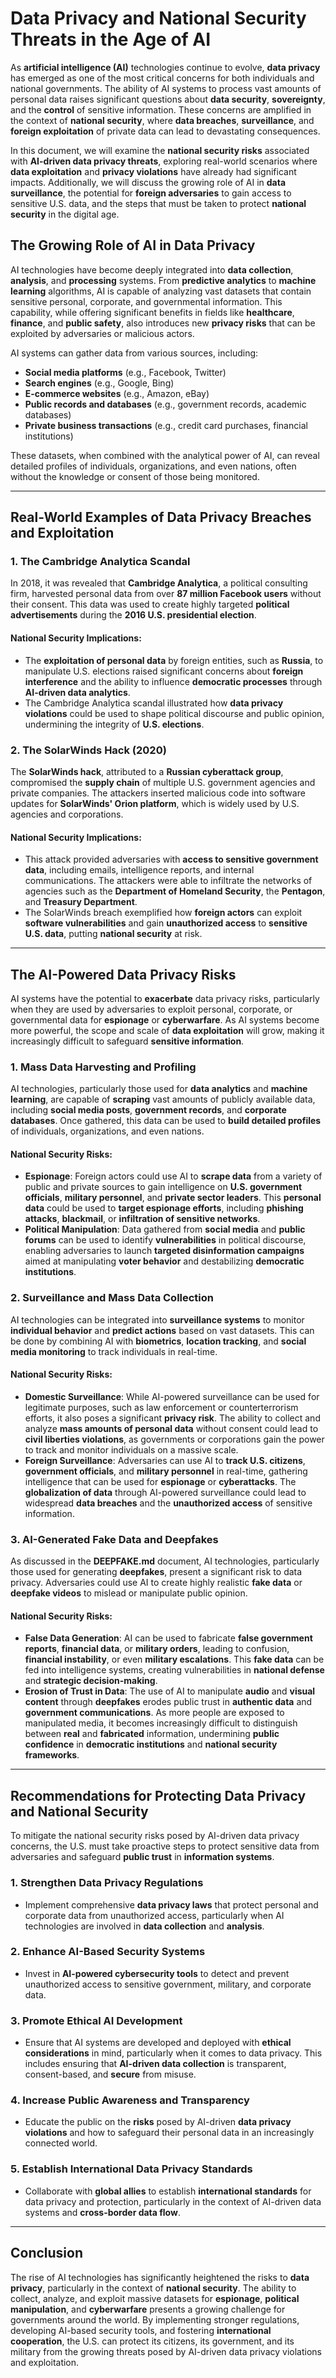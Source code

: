 # **Data Privacy and National Security Threats in the Age of AI**

As **artificial intelligence (AI)** technologies continue to evolve, **data privacy** has emerged as one of the most critical concerns for both individuals and national governments. The ability of AI systems to process vast amounts of personal data raises significant questions about **data security**, **sovereignty**, and the **control** of sensitive information. These concerns are amplified in the context of **national security**, where **data breaches**, **surveillance**, and **foreign exploitation** of private data can lead to devastating consequences.

In this document, we will examine the **national security risks** associated with **AI-driven data privacy threats**, exploring real-world scenarios where **data exploitation** and **privacy violations** have already had significant impacts. Additionally, we will discuss the growing role of AI in **data surveillance**, the potential for **foreign adversaries** to gain access to sensitive U.S. data, and the steps that must be taken to protect **national security** in the digital age.

## **The Growing Role of AI in Data Privacy**

AI technologies have become deeply integrated into **data collection**, **analysis**, and **processing** systems. From **predictive analytics** to **machine learning** algorithms, AI is capable of analyzing vast datasets that contain sensitive personal, corporate, and governmental information. This capability, while offering significant benefits in fields like **healthcare**, **finance**, and **public safety**, also introduces new **privacy risks** that can be exploited by adversaries or malicious actors.

AI systems can gather data from various sources, including:

- **Social media platforms** (e.g., Facebook, Twitter)
- **Search engines** (e.g., Google, Bing)
- **E-commerce websites** (e.g., Amazon, eBay)
- **Public records and databases** (e.g., government records, academic databases)
- **Private business transactions** (e.g., credit card purchases, financial institutions)
  
These datasets, when combined with the analytical power of AI, can reveal detailed profiles of individuals, organizations, and even nations, often without the knowledge or consent of those being monitored.

---

## **Real-World Examples of Data Privacy Breaches and Exploitation**

### **1. The Cambridge Analytica Scandal**

In 2018, it was revealed that **Cambridge Analytica**, a political consulting firm, harvested personal data from over **87 million Facebook users** without their consent. This data was used to create highly targeted **political advertisements** during the **2016 U.S. presidential election**.

#### **National Security Implications:**
- The **exploitation of personal data** by foreign entities, such as **Russia**, to manipulate U.S. elections raised significant concerns about **foreign interference** and the ability to influence **democratic processes** through **AI-driven data analytics**.
- The Cambridge Analytica scandal illustrated how **data privacy violations** could be used to shape political discourse and public opinion, undermining the integrity of **U.S. elections**.

### **2. The SolarWinds Hack (2020)**

The **SolarWinds hack**, attributed to a **Russian cyberattack group**, compromised the **supply chain** of multiple U.S. government agencies and private companies. The attackers inserted malicious code into software updates for **SolarWinds' Orion platform**, which is widely used by U.S. agencies and corporations.

#### **National Security Implications:**
- This attack provided adversaries with **access to sensitive government data**, including emails, intelligence reports, and internal communications. The attackers were able to infiltrate the networks of agencies such as the **Department of Homeland Security**, the **Pentagon**, and **Treasury Department**.
- The SolarWinds breach exemplified how **foreign actors** can exploit **software vulnerabilities** and gain **unauthorized access** to **sensitive U.S. data**, putting **national security** at risk.

---

## **The AI-Powered Data Privacy Risks**

AI systems have the potential to **exacerbate** data privacy risks, particularly when they are used by adversaries to exploit personal, corporate, or governmental data for **espionage** or **cyberwarfare**. As AI systems become more powerful, the scope and scale of **data exploitation** will grow, making it increasingly difficult to safeguard **sensitive information**.

### **1. Mass Data Harvesting and Profiling**

AI technologies, particularly those used for **data analytics** and **machine learning**, are capable of **scraping** vast amounts of publicly available data, including **social media posts**, **government records**, and **corporate databases**. Once gathered, this data can be used to **build detailed profiles** of individuals, organizations, and even nations.

#### **National Security Risks:**
- **Espionage**: Foreign actors could use AI to **scrape data** from a variety of public and private sources to gain intelligence on **U.S. government officials**, **military personnel**, and **private sector leaders**. This **personal data** could be used to **target espionage efforts**, including **phishing attacks**, **blackmail**, or **infiltration of sensitive networks**.
- **Political Manipulation**: Data gathered from **social media** and **public forums** can be used to identify **vulnerabilities** in political discourse, enabling adversaries to launch **targeted disinformation campaigns** aimed at manipulating **voter behavior** and destabilizing **democratic institutions**.

### **2. Surveillance and Mass Data Collection**

AI technologies can be integrated into **surveillance systems** to monitor **individual behavior** and **predict actions** based on vast datasets. This can be done by combining AI with **biometrics**, **location tracking**, and **social media monitoring** to track individuals in real-time.

#### **National Security Risks:**
- **Domestic Surveillance**: While AI-powered surveillance can be used for legitimate purposes, such as law enforcement or counterterrorism efforts, it also poses a significant **privacy risk**. The ability to collect and analyze **mass amounts of personal data** without consent could lead to **civil liberties violations**, as governments or corporations gain the power to track and monitor individuals on a massive scale.
- **Foreign Surveillance**: Adversaries can use AI to **track U.S. citizens**, **government officials**, and **military personnel** in real-time, gathering intelligence that can be used for **espionage** or **cyberattacks**. The **globalization of data** through AI-powered surveillance could lead to widespread **data breaches** and the **unauthorized access** of sensitive information.

### **3. AI-Generated Fake Data and Deepfakes**

As discussed in the **DEEPFAKE.md** document, AI technologies, particularly those used for generating **deepfakes**, present a significant risk to data privacy. Adversaries could use AI to create highly realistic **fake data** or **deepfake videos** to mislead or manipulate public opinion.

#### **National Security Risks:**
- **False Data Generation**: AI can be used to fabricate **false government reports**, **financial data**, or **military orders**, leading to confusion, **financial instability**, or even **military escalations**. This **fake data** can be fed into intelligence systems, creating vulnerabilities in **national defense** and **strategic decision-making**.
- **Erosion of Trust in Data**: The use of AI to manipulate **audio** and **visual content** through **deepfakes** erodes public trust in **authentic data** and **government communications**. As more people are exposed to manipulated media, it becomes increasingly difficult to distinguish between **real** and **fabricated** information, undermining **public confidence** in **democratic institutions** and **national security frameworks**.

---

## **Recommendations for Protecting Data Privacy and National Security**

To mitigate the national security risks posed by AI-driven data privacy concerns, the U.S. must take proactive steps to protect sensitive data from adversaries and safeguard **public trust** in **information systems**.

### **1. Strengthen Data Privacy Regulations**
- Implement comprehensive **data privacy laws** that protect personal and corporate data from unauthorized access, particularly when AI technologies are involved in **data collection** and **analysis**.
  
### **2. Enhance AI-Based Security Systems**
- Invest in **AI-powered cybersecurity tools** to detect and prevent unauthorized access to sensitive government, military, and corporate data.
  
### **3. Promote Ethical AI Development**
- Ensure that AI systems are developed and deployed with **ethical considerations** in mind, particularly when it comes to data privacy. This includes ensuring that **AI-driven data collection** is transparent, consent-based, and **secure** from misuse.

### **4. Increase Public Awareness and Transparency**
- Educate the public on the **risks** posed by AI-driven **data privacy violations** and how to safeguard their personal data in an increasingly connected world.
  
### **5. Establish International Data Privacy Standards**
- Collaborate with **global allies** to establish **international standards** for data privacy and protection, particularly in the context of AI-driven data systems and **cross-border data flow**.

---

## **Conclusion**

The rise of AI technologies has significantly heightened the risks to **data privacy**, particularly in the context of **national security**. The ability to collect, analyze, and exploit massive datasets for **espionage**, **political manipulation**, and **cyberwarfare** presents a growing challenge for governments around the world. By implementing stronger regulations, developing AI-based security tools, and fostering **international cooperation**, the U.S. can protect its citizens, its government, and its military from the growing threats posed by AI-driven data privacy violations and exploitation.